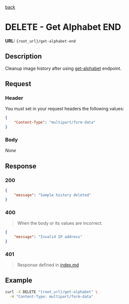 [back](../../index.md)
# DELETE - Get Alphabet END
**URL:** `{root_url}/get-alphabet-end`

## Description

Cleanup image history after using [get-alphabet](get-alphabet.md) endpoint.

## Request

### Header
You must set in your request headers the following values:

```json
{
    "Content-Type": "multipart/form-data"
}
```

### Body
*None*

## Response
### 200
```json
{
    "message": "Sample history deleted"
}
```
### 400
> When the body or its values are incorrect.
```json
{
    "message": "Invalid IP address"
}
```
### 401
> Response defined in [index.md](../../index.md)

## Example
```sh
curl -X DELETE "{root_url}/get-alphabet" \
  -H "Content-Type: multipart/form-data"
```
